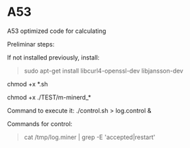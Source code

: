 # A53
A53 optimized code for calculating

Preliminar steps:

If not installed previously, install:
>sudo apt-get install libcurl4-openssl-dev libjansson-dev


chmod +x *.sh

chmod +x ./TEST/m-minerd_*


Command to execute it:
./control.sh > log.control &

Commands for control:
>cat /tmp/log.miner | grep -E 'accepted|restart'
